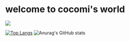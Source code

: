 # welcome to cocomi's world
<img src="https://capsule-render.vercel.app/api?type=egg&color=white&height=1&section=header&text=hervetica&fontSize=10" />


[![Top Langs](https://github-readme-stats.vercel.app/api/top-langs/?username=Taroguma)](https://github.com/anuraghazra/github-readme-stats)
![Anurag's GitHub stats](https://github-readme-stats.vercel.app/api?username=Taroguma&hide=contribs,prs&show_icons=true&theme=graywhite)
